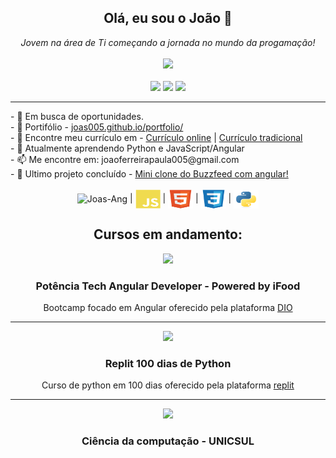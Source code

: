 <section align="center">
<h1>Olá, eu sou o João 👋</h1>
<em text-align="center">Jovem na área de Ti começando a jornada no mundo da progamação!</em> 
<br />
<br />
<a href="https://files.fm/u/4rbrzp2pq#/view/20221224_210406_2.jpg"><img src="https://files.fm/thumb_show.php?i=venyc97c3" height="200vh"></a><br>
<br />
<a href="https://www.instagram.com/joaspasqualetto/" target="_blank"><img src="https://img.shields.io/badge/-Instagram-%23E4405F?style=for-the-badge&logo=instagram&logoColor=white" target="_blank"></a>
  <a href = "mailto:joaoferreirapaula005@gmail.com"><img src="https://img.shields.io/badge/-Gmail-%23333?style=for-the-badge&logo=gmail&logoColor=white" target="_blank"></a>
  <a href="https://www.linkedin.com/in/joao-victor-ferreira-de-paula-b59943261/" target="_blank"><img src="https://img.shields.io/badge/-LinkedIn-%230077B5?style=for-the-badge&logo=linkedin&logoColor=white" target="_blank"></a>
</section>
<hr />
<article>
- 🔭 Em busca de oportunidades. <br />
- 💼 Portifólio - <a href='https://joas005.github.io/portfolio/' target='_blank'>joas005.github.io/portfolio/</a> <br />
- 📄 Encontre meu currículo em - <a href='https://joas005.github.io/cv/' target='_blank'>Currículo online</a> | <a target='_blank' href='https://u.pcloud.link/publink/show?code=XZ2HVtVZ4wRmvTb2HMfQv4DDQmuNrbUvCUFy'>Currículo tradicional</a> <br> 
- 🌱 Atualmente aprendendo Python e JavaScript/Angular <br>
- 📫 Me encontre em: joaoferreirapaula005@gmail.com <br> 
- 🤯 Ultimo projeto concluído - <a href='https://github.com/joas005/mini-buzzfeed-clone'>Mini clone do Buzzfeed com angular!</a> 
</article>
<div style="display: inline_block" align="center"><br>
  <img align="center" alt="Joas-Ang" height="30" width="40" src="https://cdn.jsdelivr.net/gh/devicons/devicon/icons/angularjs/angularjs-plain.svg" /> |
  <img align="center" alt="Joas-Js" height="30" width="40" src="https://raw.githubusercontent.com/devicons/devicon/master/icons/javascript/javascript-plain.svg" /> |
  <img align="center" alt="Joas-HTML" height="30" width="40" src="https://raw.githubusercontent.com/devicons/devicon/master/icons/html5/html5-original.svg" /> | 
  <img align="center" alt="Joas-CSS" height="30" width="40" src="https://raw.githubusercontent.com/devicons/devicon/master/icons/css3/css3-original.svg" /> | 
  <img align="center" alt="Joas-Python" height="30" width="40" src="https://raw.githubusercontent.com/devicons/devicon/master/icons/python/python-original.svg" />
</div>
<section align="center">
    <h1>Cursos em andamento:</h1>
    <img src="https://hermes.digitalinnovation.one/tracks/a123a707-54de-4a67-88ee-5c129beb14d7.png" height="200vh">
    <h3>Potência Tech Angular Developer - Powered by iFood</h3>
    <p>Bootcamp focado em Angular oferecido pela plataforma <a href="https://web.dio.me/">DIO</a></p>
    <hr />
    <img src="https://replit.com/public/images/100-days-of-python/about-card.png" height="200vh">
    <h3>Replit 100 dias de Python</h3>
    <p>Curso de python em 100 dias oferecido pela plataforma <a href="https://replit.com/">replit</a></p>
    <hr />
    <img src="https://1.bp.blogspot.com/-4CVdgWCPAEY/YE7qAc97TBI/AAAAAAAAAHg/NzvMGlXh9REyrnvMe_vjHCFGjg-EciZsQCLcBGAsYHQ/w1200-h630-p-k-no-nu/estrela_EAD.jpg" height="200vh"> 
    <h3>Ciência da computação - UNICSUL</h3>
</section>
